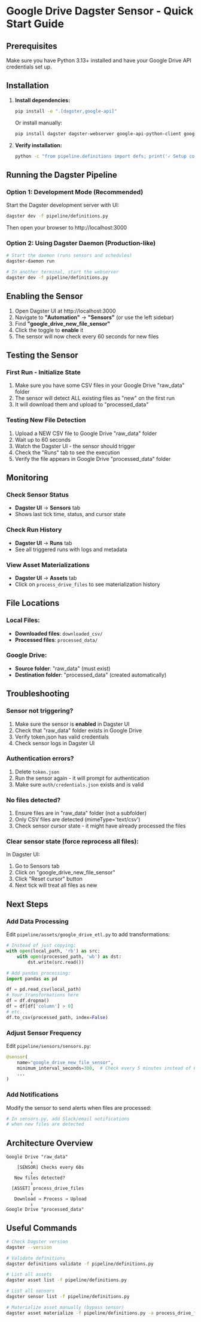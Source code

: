 # Google Drive Dagster Sensor - Quick Start Guide

## Prerequisites
Make sure you have Python 3.13+ installed and have your Google Drive API credentials set up.

## Installation

1. **Install dependencies:**
   ```bash
   pip install -e ".[dagster,google-api]"
   ```

   Or install manually:
   ```bash
   pip install dagster dagster-webserver google-api-python-client google-auth-httplib2 google-auth-oauthlib
   ```

2. **Verify installation:**
   ```bash
   python -c "from pipeline.definitions import defs; print('✓ Setup complete!')"
   ```

## Running the Dagster Pipeline

### Option 1: Development Mode (Recommended)
Start the Dagster development server with UI:
```bash
dagster dev -f pipeline/definitions.py
```

Then open your browser to http://localhost:3000

### Option 2: Using Dagster Daemon (Production-like)
```bash
# Start the daemon (runs sensors and schedules)
dagster-daemon run

# In another terminal, start the webserver
dagster dev -f pipeline/definitions.py
```

## Enabling the Sensor

1. Open Dagster UI at http://localhost:3000
2. Navigate to **"Automation"** → **"Sensors"** (or use the left sidebar)
3. Find **"google_drive_new_file_sensor"**
4. Click the toggle to **enable** it
5. The sensor will now check every 60 seconds for new files

## Testing the Sensor

### First Run - Initialize State
1. Make sure you have some CSV files in your Google Drive "raw_data" folder
2. The sensor will detect ALL existing files as "new" on the first run
3. It will download them and upload to "processed_data"

### Testing New File Detection
1. Upload a NEW CSV file to Google Drive "raw_data" folder
2. Wait up to 60 seconds
3. Watch the Dagster UI - the sensor should trigger
4. Check the "Runs" tab to see the execution
5. Verify the file appears in Google Drive "processed_data" folder

## Monitoring

### Check Sensor Status
- **Dagster UI** → **Sensors** tab
- Shows last tick time, status, and cursor state

### Check Run History
- **Dagster UI** → **Runs** tab
- See all triggered runs with logs and metadata

### View Asset Materializations
- **Dagster UI** → **Assets** tab
- Click on `process_drive_files` to see materialization history

## File Locations

### Local Files:
- **Downloaded files**: `downloaded_csv/`
- **Processed files**: `processed_data/`

### Google Drive:
- **Source folder**: "raw_data" (must exist)
- **Destination folder**: "processed_data" (created automatically)

## Troubleshooting

### Sensor not triggering?
1. Make sure the sensor is **enabled** in Dagster UI
2. Check that "raw_data" folder exists in Google Drive
3. Verify token.json has valid credentials
4. Check sensor logs in Dagster UI

### Authentication errors?
1. Delete `token.json`
2. Run the sensor again - it will prompt for authentication
3. Make sure `auth/credentials.json` exists and is valid

### No files detected?
1. Ensure files are in "raw_data" folder (not a subfolder)
2. Only CSV files are detected (mimeType='text/csv')
3. Check sensor cursor state - it might have already processed the files

### Clear sensor state (force reprocess all files):
In Dagster UI:
1. Go to Sensors tab
2. Click on "google_drive_new_file_sensor"
3. Click "Reset cursor" button
4. Next tick will treat all files as new

## Next Steps

### Add Data Processing
Edit `pipeline/assets/google_drive_etl.py` to add transformations:

```python
# Instead of just copying:
with open(local_path, 'rb') as src:
    with open(processed_path, 'wb') as dst:
        dst.write(src.read())

# Add pandas processing:
import pandas as pd

df = pd.read_csv(local_path)
# Your transformations here
df = df.dropna()
df = df[df['column'] > 0]
# etc...
df.to_csv(processed_path, index=False)
```

### Adjust Sensor Frequency
Edit `pipeline/sensors/sensors.py`:
```python
@sensor(
    name="google_drive_new_file_sensor",
    minimum_interval_seconds=300,  # Check every 5 minutes instead of 60 seconds
    ...
)
```

### Add Notifications
Modify the sensor to send alerts when files are processed:
```python
# In sensors.py, add Slack/email notifications
# when new files are detected
```

## Architecture Overview

```
Google Drive "raw_data"
         ↓
    [SENSOR] Checks every 60s
         ↓
   New files detected?
         ↓
  [ASSET] process_drive_files
         ↓
   Download → Process → Upload
         ↓
Google Drive "processed_data"
```

## Useful Commands

```bash
# Check Dagster version
dagster --version

# Validate definitions
dagster definitions validate -f pipeline/definitions.py

# List all assets
dagster asset list -f pipeline/definitions.py

# List all sensors
dagster sensor list -f pipeline/definitions.py

# Materialize asset manually (bypass sensor)
dagster asset materialize -f pipeline/definitions.py -a process_drive_files
```
